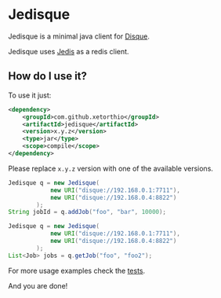 # Jedisque

Jedisque is a minimal java client for [Disque](http://github.com/antirez/disque "Disque").

Jedisque uses [Jedis](http://github.com/xetorthio/jedis "Jedis") as a redis client.

## How do I use it?

To use it just:

```xml
<dependency>
    <groupId>com.github.xetorthio</groupId>
    <artifactId>jedisque</artifactId>
    <version>x.y.z</version>
    <type>jar</type>
    <scope>compile</scope>
</dependency>
```

Please replace ```x.y.z``` version with one of the available versions.
    
```java
Jedisque q = new Jedisque(
			new URI("disque://192.168.0.1:7711"),
			new URI("disque://192.168.0.4:8822")
		);
String jobId = q.addJob("foo", "bar", 10000);
```

```java
Jedisque q = new Jedisque(
			new URI("disque://192.168.0.1:7711"),
			new URI("disque://192.168.0.4:8822")
		);
List<Job> jobs = q.getJob("foo", "foo2");
```

For more usage examples check the [tests](https://github.com/xetorthio/jedisque/blob/master/src/test/java/com/github/xetorthio/jedisque/JedisqueTest.java).

And you are done!
